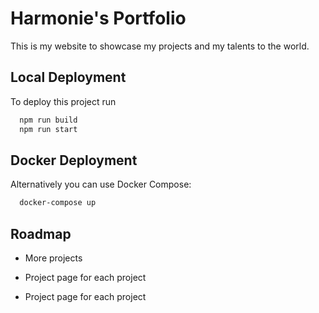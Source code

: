 
# Harmonie's Portfolio

This is my website to showcase my projects and my talents to the world.


## Local Deployment

To deploy this project run

```bash
  npm run build
  npm run start
```

## Docker Deployment

Alternatively you can use Docker Compose:

```bash
  docker-compose up
```


## Roadmap

- More projects

- Project page for each project

- Project page for each project